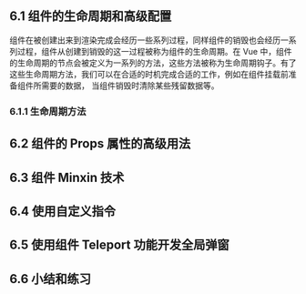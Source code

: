 ## 6.1 组件的生命周期和高级配置

组件在被创建出来到渲染完成会经历一些系列过程，同样组件的销毁也会经历一系列过程，组件从创建到销毁的这一过程被称为组件的生命周期。在 Vue 中，组件的生命周期的节点会被定义为一系列的方法，这些方法被称为生命周期钩子。有了这些生命周期方法，我们可以在合适的时机完成合适的工作，例如在组件挂载前准备组件所需要的数据， 当组件销毁时清除某些残留数据等。

### 6.1.1 生命周期方法


## 6.2 组件的 Props 属性的高级用法


## 6.3 组件 Minxin 技术


## 6.4 使用自定义指令


## 6.5 使用组件 Teleport 功能开发全局弹窗


## 6.6 小结和练习


